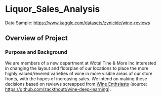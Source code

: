 # Liquor_Sales_Analysis

  Data Sample: https://www.kaggle.com/datasets/zynicide/wine-reviews

## Overview of Project

### Purpose and Background
  We are members of a new department at Wotal Tine & More Inc interested in changing the layout and floorplan of our locations to place the more highly valued/revered varieties of wine in more visible areas of our store fronts, with the hopes of increasing sales. We intend on making these decisions based on reviews screapped from [Wine Enthsiasts](https://www.winemag.com/?s=&drink_type=wine) (source: https://github.com/zackthoutt/wine-deep-learning). 